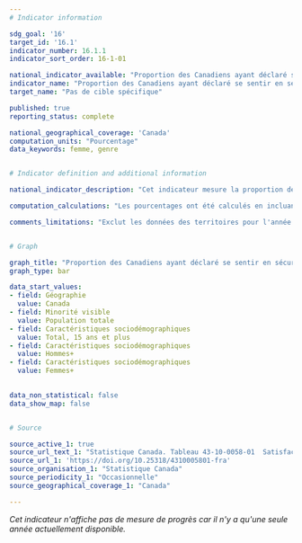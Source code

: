 ```yaml
---
# Indicator information

sdg_goal: '16'
target_id: '16.1'
indicator_number: 16.1.1
indicator_sort_order: 16-1-01

national_indicator_available: "Proportion des Canadiens ayant déclaré se sentir en sécurité lorsqu’ils marchent seuls dans leur voisinage quand il fait noir"
indicator_name: "Proportion des Canadiens ayant déclaré se sentir en sécurité lorsqu’ils marchent seuls dans leur voisinage quand il fait noir"
target_name: "Pas de cible spécifique"

published: true
reporting_status: complete

national_geographical_coverage: 'Canada'
computation_units: "Pourcentage"
data_keywords: femme, genre


# Indicator definition and additional information

national_indicator_description: "Cet indicateur mesure la proportion des Canadiens ayant déclaré se sentir en sécurité lorsqu’ils marchent seuls dans leur voisinage quand il fait noir."

computation_calculations: "Les pourcentages ont été calculés en incluant les catégories de non-réponse (« Refus », « Ne sait pas » et « Sans objet ») au dénominateur."

comments_limitations: "Exclut les données des territoires pour l'année de référence 2021. Hommes+ comprend les hommes ainsi que certaines personnes non binaires. Femmes+ comprend les femmes ainsi que certaines personnes non binaires. L'Enquête canadienne sur le logement (ECL) de 2021 a demandé à une personne (la « personne de référence ») de chaque ménage échantillonné de remplir le questionnaire. La personne de référence est le membre du ménage responsable des décisions relatives au logement. Par conséquent, les résultats présentés dans ce tableau représentent la perspective de la personne de référence, et non celle de tous les membres du ménage."


# Graph

graph_title: "Proportion des Canadiens ayant déclaré se sentir en sécurité lorsqu’ils marchent seuls dans leur voisinage quand il fait noir"
graph_type: bar

data_start_values:
- field: Géographie
  value: Canada
- field: Minorité visible
  value: Population totale
- field: Caractéristiques sociodémographiques
  value: Total, 15 ans et plus
- field: Caractéristiques sociodémographiques
  value: Hommes+
- field: Caractéristiques sociodémographiques
  value: Femmes+

  
data_non_statistical: false
data_show_map: false


# Source

source_active_1: true
source_url_text_1: "Statistique Canada. Tableau 43-10-0058-01  Satisfaction à l’égard du sentiment d’appartenance à la communauté et du quartier, sentiment de sécurité et difficultés économiques, selon la minorité visible et certaines caractéristiques"
source_url_1: 'https://doi.org/10.25318/4310005801-fra'
source_organisation_1: "Statistique Canada"
source_periodicity_1: "Occasionnelle"
source_geographical_coverage_1: "Canada"

---
```

<i>Cet indicateur n'affiche pas de mesure de progrès car il n'y a qu'une seule année actuellement disponible.</i>